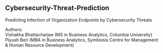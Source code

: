 ## Cybersecurity-Threat-Prediction
Predicting Infection of Organization Endpoints by Cybersecurity Threats

Authors:     </br>
Vishakha Bhattacharjee (MS in Business Analytics, Columbia University)  </br>
Piyush Beri (MBA in Business Analytics, Symbiosis Centre for Management & Human Resource Development)
